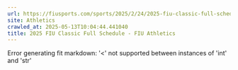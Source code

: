 ```yaml
---
url: https://fiusports.com/sports/2025/2/24/2025-fiu-classic-full-schedule.aspx
site: Athletics
crawled_at: 2025-05-13T10:04:44.441040
title: 2025 FIU Classic Full Schedule - FIU Athletics
---
```


Error generating fit markdown: '<' not supported between instances of 'int' and 'str'